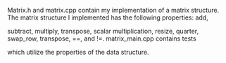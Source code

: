 Matrix.h and matrix.cpp contain my implementation of a matrix structure. The matrix structure I implemented has the following properties: add,

subtract, multiply, transpose, scalar multiplication, resize, quarter, swap_row, transpose, ==, and !=. matrix_main.cpp contains tests 

which utilize the properties of the data structure. 

